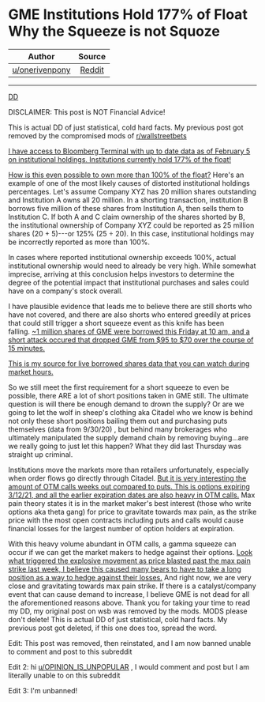 GME Institutions Hold 177% of Float Why the Squeeze is not Squoze
=================================================================

| Author       | Source       | 
| :-------------: |:-------------:|
|  [u/onerivenpony](https://www.reddit.com/user/onerivenpony/)| [Reddit](https://www.reddit.com/r/wallstreetbets/comments/le235t/gme_institutions_hold_177_of_float_why_the/) | 

---

[DD](https://www.reddit.com/r/wallstreetbets/search?q=flair_name%3A%22DD%22&restrict_sr=1)

DISCLAIMER: This post is NOT Financial Advice!

This is actual DD of just statistical, cold hard facts. My previous post got removed by the compromised mods of [r/wallstreetbets](https://www.reddit.com/r/wallstreetbets/)

[I have access to Bloomberg Terminal with up to date data as of February 5 on institutional holdings. Institutions currently hold 177% of the float!](https://i.redd.it/c44cmb67mtf61.png)

[How is this even possible to own more than 100% of the float?](https://www.investopedia.com/ask/answers/07/institutional_holdings.asp) Here's an example of one of the most likely causes of distorted institutional holdings percentages. Let's assume Company XYZ has 20 million shares outstanding and Institution A owns all 20 million. In a shorting transaction, institution B borrows five million of these shares from Institution A, then sells them to Institution C. If both A and C claim ownership of the shares shorted by B, the institutional ownership of Company XYZ could be reported as 25 million shares (20 + 5)---or 125% (25 ÷ 20). In this case, institutional holdings may be incorrectly reported as more than 100%.

In cases where reported institutional ownership exceeds 100%, actual institutional ownership would need to already be very high. While somewhat imprecise, arriving at this conclusion helps investors to determine the degree of the potential impact that institutional purchases and sales could have on a company's stock overall.

I have plausible evidence that leads me to believe there are still shorts who have not covered, and there are also shorts who entered greedily at prices that could still trigger a short squeeze event as this knife has been falling. [~1 million shares of GME were borrowed this Friday at 10 am, and a short attack occured that dropped GME from $95 to $70 over the course of 15 minutes.](https://i.redd.it/97j13bxy4pf61.jpg)

[This is my source for live borrowed shares data that you can watch during market hours.](https://iborrowdesk.com/report/GME)

So we still meet the first requirement for a short squeeze to even be possible, there ARE a lot of short positions taken in GME still. The ultimate question is will there be enough demand to drown the supply? Or are we going to let the wolf in sheep's clothing aka Citadel who we know is behind not only these short positions bailing them out and purchasing puts themselves (data from 9/30/20) , but behind many brokerages who ultimately manipulated the supply demand chain by removing buying...are we really going to just let this happen? What they did last Thursday was straight up criminal.

Institutions move the markets more than retailers unfortunately, especially when order flows go directly through Citadel. [But it is very interesting the amount of OTM calls weeks out compared to puts. This is options expiring 3/12/21, and all the earlier expiration dates are also heavy in OTM calls.](https://i.imgur.com/mv0bo4Y.png) Max pain theory states it is in the market maker's best interest (those who write options aka theta gang) for price to gravitate towards max pain, as the strike price with the most open contracts including puts and calls would cause financial losses for the largest number of option holders at expiration.

With this heavy volume abundant in OTM calls, a gamma squeeze can occur if we can get the market makers to hedge against their options. [Look what triggered the explosive movement as price blasted past the max pain strike last week, I believe this caused many bears to have to take a long position as a way to hedge against their losses.](https://i.imgur.com/NHZg0O6.png) And right now, we are very close and gravitating towards max pain strike. If there is a catalyst/company event that can cause demand to increase, I believe GME is not dead for all the aforementioned reasons above. Thank you for taking your time to read my DD, my original post on wsb was removed by the mods. MODS please don't delete! This is actual DD of just statistical, cold hard facts. My previous post got deleted, if this one does too, spread the word.

Edit: This post was removed, then reinstated, and I am now banned unable to comment and post to this subreddit

Edit 2: hi [u/OPINION_IS_UNPOPULAR](https://www.reddit.com/u/OPINION_IS_UNPOPULAR/) , I would comment and post but I am literally unable to on this subreddit

Edit 3: I'm unbanned!
